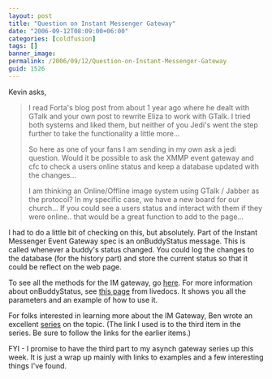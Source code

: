 ```yaml
---
layout: post
title: "Question on Instant Messenger Gateway"
date: "2006-09-12T08:09:00+06:00"
categories: [coldfusion]
tags: []
banner_image: 
permalink: /2006/09/12/Question-on-Instant-Messenger-Gateway
guid: 1526
---
```


Kevin asks, 

<blockquote>
I read Forta's blog post from about 1 year ago where he dealt with GTalk and your own post to rewrite Eliza to work with GTalk.  I tried both systems and liked them, but neither of you Jedi's went the step further to take the functionality a little more...

So here as one of your fans I am sending in my own ask a jedi question.  Would it be possible to ask the XMMP event gateway and cfc to check a users online status and keep a database updated with the changes... 

I am thinking an Online/Offline image system using GTalk / Jabber as the protocol? In my specific case, we have a new board for our church... If you could see a users status and interact with them if they were online.. that would be a great function to add to the page...
</blockquote>
<!--more-->
I had to do a little bit of checking on this, but absolutely. Part of the Instant Messenger Event Gateway spec is an onBuddyStatus message. This is called whenever a buddy's status changed. You could log the changes to the database (for the history part) and store the current status so that it could be reflect on the web page. 

To see all the methods for the IM gateway, go <a href="http://livedocs.macromedia.com/coldfusion/7/htmldocs/00000745.htm">here</a>. For more information about onBuddyStatus, see <a href="http://livedocs.macromedia.com/coldfusion/7/htmldocs/00000749.htm">this page</a> from livedocs. It shows you all the parameters and an example of how to use it.

For folks interested in learning more about the IM Gateway, Ben wrote an excellent <a href="http://www.forta.com/blog/index.cfm?mode=entry&entry=A61BCF71-3048-80A9-EF0BE0C72724D84E">series</a> on the topic. (The link I used is to the third item in the series. Be sure to follow the links for the earlier items.)

FYI - I promise to have the third part to my asynch gateway series up this week. It is just a wrap up mainly with links to examples and a few interesting things I've found.